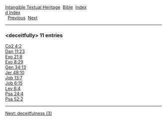 [Intangible Textual Heritage](../../index)  [Bible](../index) 
[Index](index)   
[d Index](_d_)  
  [Previous](c02905)  [Next](c02907) 

------------------------------------------------------------------------

### &lt;deceitfully&gt; 11 entries

[Co2 4:2](../kjv/co2004.htm#002)  
[Dan 11:23](../kjv/dan011.htm#023)  
[Exo 21:8](../kjv/exo021.htm#008)  
[Exo 8:29](../kjv/exo008.htm#029)  
[Gen 34:13](../kjv/gen034.htm#013)  
[Jer 48:10](../kjv/jer048.htm#010)  
[Job 13:7](../kjv/job013.htm#007)  
[Job 6:15](../kjv/job006.htm#015)  
[Lev 6:4](../kjv/lev006.htm#004)  
[Psa 24:4](../kjv/psa024.htm#004)  
[Psa 52:2](../kjv/psa052.htm#002)  

------------------------------------------------------------------------

[Next: deceitfulness (3)](c02907)
